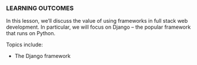 ### LEARNING OUTCOMES

In this lesson, we’ll discuss the value of using frameworks in full stack web
development. In particular, we will focus on Django – the popular framework that
runs on Python.

Topics include:

-   The Django framework
